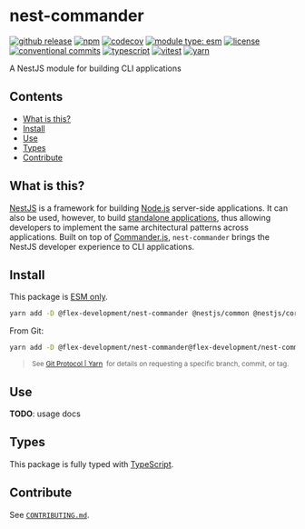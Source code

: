 # nest-commander

[![github release](https://img.shields.io/github/v/release/flex-development/nest-commander.svg?include_prereleases&sort=semver)](https://github.com/flex-development/nest-commander/releases/latest)
[![npm](https://img.shields.io/npm/v/@flex-development/nest-commander.svg)](https://npmjs.com/package/@flex-development/nest-commander)
[![codecov](https://codecov.io/gh/flex-development/nest-commander/branch/main/graph/badge.svg?token=GcyvLXLmzn)](https://codecov.io/gh/flex-development/nest-commander)
[![module type: esm](https://img.shields.io/badge/module%20type-esm-brightgreen)](https://github.com/voxpelli/badges-cjs-esm)
[![license](https://img.shields.io/github/license/flex-development/nest-commander.svg)](LICENSE.md)
[![conventional commits](https://img.shields.io/badge/-conventional%20commits-fe5196?logo=conventional-commits&logoColor=ffffff)](https://conventionalcommits.org/)
[![typescript](https://img.shields.io/badge/-typescript-3178c6?logo=typescript&logoColor=ffffff)](https://typescriptlang.org/)
[![vitest](https://img.shields.io/badge/-vitest-6e9f18?style=flat&logo=vitest&logoColor=ffffff)](https://vitest.dev/)
[![yarn](https://img.shields.io/badge/-yarn-2c8ebb?style=flat&logo=yarn&logoColor=ffffff)](https://yarnpkg.com/)

A NestJS module for building CLI applications

## Contents

- [What is this?](#what-is-this)
- [Install](#install)
- [Use](#use)
- [Types](#types)
- [Contribute](#contribute)

## What is this?

[NestJS][1] is a framework for building [Node.js][2] server-side applications. It can also be used, however, to build
[standalone applications][3], thus allowing developers to implement the same architectural patterns across applications.
Built on top of [Commander.js][4], `nest-commander` brings the NestJS developer experience to CLI applications.

## Install

This package is [ESM only][5].

```sh
yarn add -D @flex-development/nest-commander @nestjs/common @nestjs/core @nestjs/testing
```

From Git:

```sh
yarn add -D @flex-development/nest-commander@flex-development/nest-commander @nestjs/common @nestjs/core @nestjs/testing
```

<blockquote>
  <small>
    See <a href='https://yarnpkg.com/protocol/git'>Git Protocol | Yarn</a>
    &nbsp;for details on requesting a specific branch, commit, or tag.
  </small>
</blockquote>

## Use

**TODO**: usage docs

## Types

This package is fully typed with [TypeScript][6].

## Contribute

See [`CONTRIBUTING.md`](CONTRIBUTING.md).

[1]: https://docs.nestjs.com/
[2]: https://nodejs.org/
[3]: https://docs.nestjs.com/standalone-applications
[4]: https://github.com/tj/commander.js
[5]: https://gist.github.com/sindresorhus/a39789f98801d908bbc7ff3ecc99d99c
[6]: https://www.typescriptlang.org
